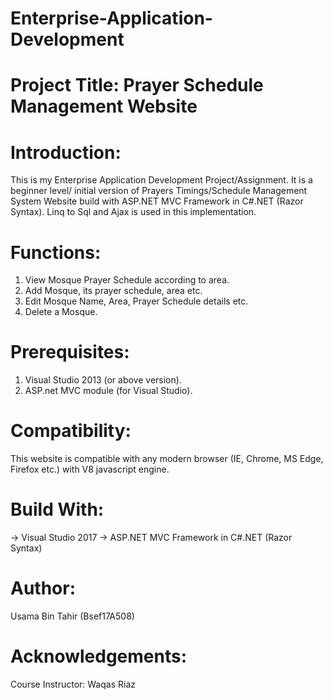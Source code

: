 # Enterprise-Application-Development
# Project Title: Prayer Schedule Management Website
# Introduction:
This is my Enterprise Application Development Project/Assignment. It is a beginner level/ initial version of Prayers Timings/Schedule Management System Website build with ASP.NET MVC Framework in C#.NET (Razor Syntax). Linq to Sql and Ajax is used in this implementation.
# Functions:
1. View Mosque Prayer Schedule according to area.
2. Add Mosque, its prayer schedule, area etc.
3. Edit Mosque Name, Area, Prayer Schedule details etc.
4. Delete a Mosque.
# Prerequisites:
1. Visual Studio 2013 (or above version).
2. ASP.net MVC module (for Visual Studio).
# Compatibility:
This website is compatible with any modern browser (IE, Chrome, MS Edge, Firefox etc.) with V8 javascript engine.
# Build With:
-> Visual Studio 2017
-> ASP.NET MVC Framework in C#.NET (Razor Syntax)
# Author:
Usama Bin Tahir (Bsef17A508)
# Acknowledgements:
Course Instructor: Waqas Riaz
